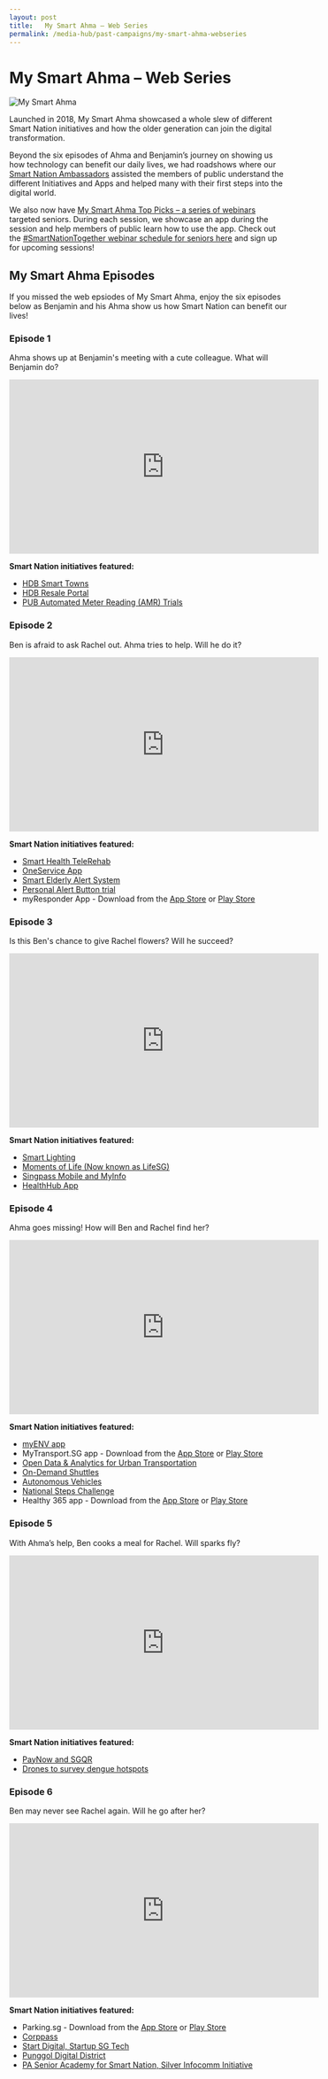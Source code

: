 ```yaml
---
layout: post
title:   My Smart Ahma – Web Series
permalink: /media-hub/past-campaigns/my-smart-ahma-webseries
---
```


# My Smart Ahma – Web Series

![My Smart Ahma](/images/media-hub/past-campaigns/my-smart-ahma-logo.png)

Launched in 2018, My Smart Ahma showcased a whole slew of different Smart Nation initiatives and how the older generation can join the digital transformation.

Beyond the six episodes of Ahma and Benjamin’s journey on showing us how technology can benefit our daily lives, we had roadshows where our <a href="/community/smart-nation-ambassadors" target="_blank">Smart Nation Ambassadors</a> assisted the members of public understand the different Initiatives and Apps and helped many with their first steps into the digital world.

We also now have <a href="https://www.youtube.com/playlist?list=PLmGkYf0auQJyDWGlxbnFyqBrq86C-zbow" target="_blank">My Smart Ahma Top Picks – a series of webinars</a> targeted seniors. During each session, we showcase an app during the session and help members of public learn how to use the app. Check out the <a href="community/webinars-for-everyone/seniors" target="_blank">#SmartNationTogether webinar schedule for seniors here</a> and sign up for upcoming sessions!

## My Smart Ahma Episodes

If you missed the web epsiodes of My Smart Ahma, enjoy the six episodes below as Benjamin and his Ahma show us how Smart Nation can benefit our lives!

### Episode 1
Ahma shows up at Benjamin's meeting with a cute colleague. What will Benjamin do?

<iframe width="560" height="315" src="https://www.youtube.com/embed/yiYyvxTHnps" title="YouTube video player" frameborder="0" allow="accelerometer; autoplay; clipboard-write; encrypted-media; gyroscope; picture-in-picture" allowfullscreen></iframe>

**Smart Nation initiatives featured:**
- <a href="/our-smart-nation/initiatives/urban-living/smart-towns" target="_blank">HDB Smart Towns</a> 
- <a href="/our-smart-nation/initiatives/digital-government-services/hdb-resale-portal" target="_blank">HDB Resale Portal</a>
- <a href="/our-smart-nation/initiatives/urban-living/amr-trial" target="_blank">PUB Automated Meter Reading (AMR) Trials</a> 

### Episode 2

Ben is afraid to ask Rachel out. Ahma tries to help. Will he do it?

<iframe width="560" height="315" src="https://www.youtube.com/embed/gRFEhl5Ujtg" title="YouTube video player" frameborder="0" allow="accelerometer; autoplay; clipboard-write; encrypted-media; gyroscope; picture-in-picture" allowfullscreen></iframe>
 
**Smart Nation initiatives featured:**
- <a href="/our-smart-nation/initiatives/health/telehealth" target="_blank">Smart Health TeleRehab</a> 
- <a href="/our-smart-nation/initiatives/urban-living/oneservice-app" target="_blank">OneService App</a>
- <a href="/our-smart-nation/initiatives/smart-elderly-alert-system" target="_blank">Smart Elderly Alert System</a> 
- <a href="/our-smart-nation/initiatives/strategic-national-projects/smart-nation-sensor-platform" target="_blank">Personal Alert Button trial</a> 
- myResponder App - Download from the <a href="https://apps.apple.com/sg/app/myresponder-life-saving-initiative/id983494391" target="_blank">App Store</a> or <a href="https://play.google.com/store/apps/details?id=sg.gov.scdf.RescuerApp" target="_blank">Play Store</a>

### Episode 3

Is this Ben's chance to give Rachel flowers? Will he succeed?
 
<iframe width="560" height="315" src="https://www.youtube.com/embed/HuNGadjRHlI" title="YouTube video player" frameborder="0" allow="accelerometer; autoplay; clipboard-write; encrypted-media; gyroscope; picture-in-picture" allowfullscreen></iframe>

**Smart Nation initiatives featured:**
- <a href="/our-smart-nation/initiatives/urban-living/smart-towns" target="_blank">Smart Lighting</a>
- <a href="/our-smart-nation/initiatives/strategic-national-projects/lifesg-initiative" target="_blank">Moments of Life (Now known as LifeSG)</a> 
- <a href="our-smart-nation/initiatives/strategic-national-projects/national-digital-identity" target="_blank">Singpass Mobile and MyInfo</a>
- <a href="/our-smart-nation/initiatives/health/healthhub" target="_blank">HealthHub App</a> 

### Episode 4

Ahma goes missing! How will Ben and Rachel find her?

<iframe width="560" height="315" src="https://www.youtube.com/embed/O-r7xzRRqes" title="YouTube video player" frameborder="0" allow="accelerometer; autoplay; clipboard-write; encrypted-media; gyroscope; picture-in-picture" allowfullscreen></iframe>
 
**Smart Nation initiatives featured:**
- <a href="/our-smart-nation/initiatives/urban-living/myenv-app" target="_blank">myENV app</a>
- MyTransport.SG app  - Download from the <a href="https://apps.apple.com/sg/app/mytransport-singapore/id1306661188" target="_blank">App Store</a> or <a href="https://play.google.com/store/apps/details?id=sg.gov.lta.mytransportsg" target="_blank">Play Store</a>
- <a href="/our-smart-nation/initiatives/transport/open-data-analytics" target="_blank">Open Data & Analytics for Urban Transportation</a>
- <a href="/our-smart-nation/initiatives/transport/on-demand-shuttle" target="_blank">On-Demand Shuttles</a> 
- <a href="/our-smart-nation/initiatives/transport/autonomous-vehicles" target="_blank">Autonomous Vehicles</a> 
- <a href="/our-smart-nation/initiatives/transport/autonomous-vehicles" target="_blank">National Steps Challenge</a>
- Healthy 365 app - Download from the <a href="https://apps.apple.com/sg/app/healthy-365/id1040202154" target="_blank">App Store</a> or <a href="https://play.google.com/store/apps/details?id=sg.gov.hpb.healthy365" target="_blank">Play Store</a>

### Episode 5

With Ahma’s help, Ben cooks a meal for Rachel. Will sparks fly?

<iframe width="560" height="315" src="https://www.youtube.com/embed/hkUvOOXPlpM" title="YouTube video player" frameborder="0" allow="accelerometer; autoplay; clipboard-write; encrypted-media; gyroscope; picture-in-picture" allowfullscreen></iframe>
 
**Smart Nation initiatives featured:**
- <a href="/our-smart-nation/initiatives/strategic-national-projects/lifesg-initiative" target="_blank">PayNow and SGQR</a> 
- <a href="/our-smart-nation/initiatives/urban-living/dengue-hotspots-survey-drones" target="_blank">Drones to survey dengue hotspots</a>

### Episode 6

Ben may never see Rachel again. Will he go after her?

<iframe width="560" height="315" src="https://www.youtube.com/embed/XIhdrAy-x6w" title="YouTube video player" frameborder="0" allow="accelerometer; autoplay; clipboard-write; encrypted-media; gyroscope; picture-in-picture" allowfullscreen></iframe> 
 
**Smart Nation initiatives featured:**
- Parking.sg - Download from the <a href="https://apps.apple.com/vn/app/parking-sg/id1286602494" target="_blank">App Store</a> or <a href="https://play.google.com/store/apps/details?id=sg.parking.streetsmart&hl=en">Play Store</a>
- <a href="/our-smart-nation/initiatives/startups-and-businesses/corppass" target="_blank">Corppass</a>
- <a href="/business/resources/" target="_blank">Start Digital, Startup SG Tech</a>
- <a href="/our-smart-nation/initiatives/startups-and-businesses/punggol-digital-district" target="_blank">Punggol Digital District</a> 
- <a href="/community/supporting-the-community" target="_blank">PA Senior Academy for Smart Nation, Silver Infocomm Initiative</a>

